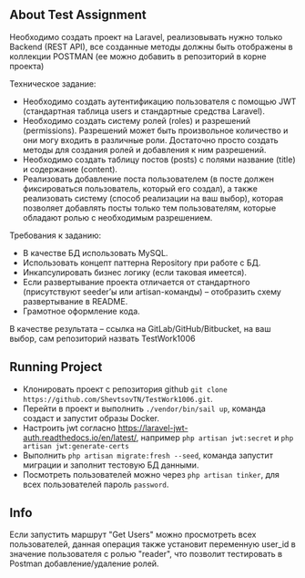 ## About Test Assignment


Необходимо создать проект на Laravel, реализовывать нужно только Backend (REST API), все созданные методы должны быть отображены в коллекции POSTMAN (ее можно добавить в репозиторий в корне проекта)


Техническое задание:

- Необходимо создать аутентификацию пользователя с помощью JWT (стандартная таблица users и стандартные средства Laravel).
- Необходимо создать систему ролей (roles) и разрешений (permissions). Разрешений может быть произвольное количество и они могу входить в различные роли. Достаточно просто создать методы для создания ролей и добавления к ним разрешений.
- Необходимо создать таблицу постов (posts) с полями название (title) и содержание (content).
- Реализовать добавление поста пользователем (в посте должен фиксироваться пользователь, который его создал), а также реализовать систему (способ реализации на ваш выбор), которая позволяет добавлять посты только тем пользователям, которые обладают ролью с необходимым разрешением.


Требования к заданию:

- В качестве БД использовать MySQL.
- Использовать концепт паттерна Repository при работе с БД.
- Инкапсулировать бизнес логику (если таковая имеется).
- Если развертывание проекта отличается от стандартного (присутствуют seeder’ы или artisan-команды) – отобразить схему развертывание в README.
- Грамотное оформление кода.


В качестве результата – ссылка на GitLab/GitHub/Bitbucket, на ваш выбор, сам репозиторий назвать TestWork1006

## Running Project

- Клонировать проект с репозитория github `git clone https://github.com/ShevtsovTN/TestWork1006.git`.
- Перейти в проект и выполнить `./vendor/bin/sail up`, команда создаст и запустит образы Docker.
- Настроить jwt согласно https://laravel-jwt-auth.readthedocs.io/en/latest/, например `php artisan jwt:secret` и `php artisan jwt:generate-certs`
- Выполнить `php artisan migrate:fresh --seed`, команда запустит миграции и заполнит тестовую БД данными.
- Посмотреть пользователей можно через `php artisan tinker`, для всех пользователей пароль `password`.

## Info

Если запустить маршрут "Get Users" можно просмотреть всех пользователей, 
данная операция также установит переменную user_id в значение пользователя с ролью "reader", 
что позволит тестировать в Postman добавление/удаление ролей.
